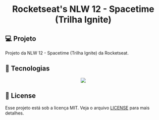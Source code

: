 <h1 align="center">
  Rocketseat's NLW 12 - Spacetime (Trilha Ignite)
</h1>

## 💻 Projeto

Projeto da NLW 12 - Spacetime (Trilha Ignite) da Rocketseat.

## 🚀 Tecnologias

<p align="center">
<img src = "https://skillicons.dev/icons?i=react,nextjs,tailwind,ts,nodejs,vercel,vscode,git&perline=10")>
</p>

## 📝 License

Esse projeto está sob a licença MIT. Veja o arquivo [LICENSE](LICENSE) para mais detalhes.
